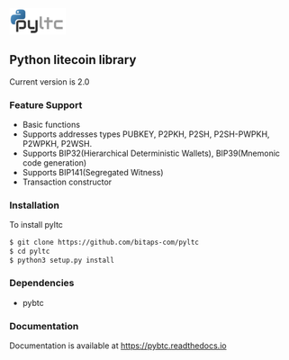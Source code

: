 <img src="docs/img/pyltc.png" width="100">

## Python litecoin library

Current version is 2.0

### Feature Support

* Basic functions
* Supports addresses types PUBKEY, P2PKH, P2SH, P2SH-PWPKH, P2WPKH, P2WSH.
* Supports BIP32(Hierarchical Deterministic Wallets), BIP39(Mnemonic code generation)
* Supports BIP141(Segregated Witness)
* Transaction constructor


### Installation

To install pyltc

    $ git clone https://github.com/bitaps-com/pyltc
    $ cd pyltc
    $ python3 setup.py install
    
### Dependencies

* pybtc


### Documentation

Documentation is available at https://pybtc.readthedocs.io

